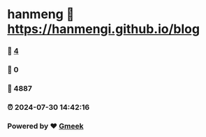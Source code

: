 # hanmeng :link: https://hanmengi.github.io/blog 
### :page_facing_up: [4](https://hanmengi.github.io/blog/tag.html) 
### :speech_balloon: 0 
### :hibiscus: 4887 
### :alarm_clock: 2024-07-30 14:42:16 
### Powered by :heart: [Gmeek](https://github.com/Meekdai/Gmeek)
